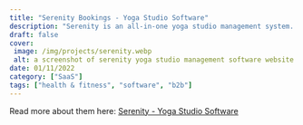 ```yaml
---
title: "Serenity Bookings - Yoga Studio Software"
description: "Serenity is an all-in-one yoga studio management system. This software runs off the successful GymMaster platform and has been tailored to suit the needs of Yoga, Pilates and other booking based businesses."
draft: false
cover: 
 image: /img/projects/serenity.webp
 alt: a screenshot of serenity yoga studio management software website
date: 01/11/2022
category: ["SaaS"]
tags: ["health & fitness", "software", "b2b"]
---
```


Read more about them here: <a href="https://www.serenitybookings.com">Serenity - Yoga Studio Software</a>